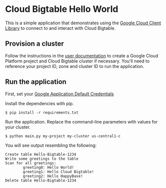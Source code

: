 # Cloud Bigtable Hello World

This is a simple application that demonstrates using the [Google Cloud Client
Library][gcloud-python] to connect to and interact with Cloud Bigtable.

[gcloud-python]: https://github.com/GoogleCloudPlatform/gcloud-python


## Provision a cluster

Follow the instructions in the [user documentation](https://cloud.google.com/bigtable/docs/creating-cluster)
to create a Google Cloud Platform project and Cloud Bigtable cluster if necessary.
You'll need to reference your project ID, zone and cluster ID to run the application.


## Run the application

First, set your [Google Application Default Credentials](https://developers.google.com/identity/protocols/application-default-credentials)

Install the dependencies with pip.

```
$ pip install -r requirements.txt
```

Run the application. Replace the command-line parameters with values for your cluster.

```
$ python main.py my-project my-cluster us-central1-c
```

You will see output resembling the following:

```
Create table Hello-Bigtable-1234
Write some greetings to the table
Scan for all greetings:
        greeting0: Hello World!
        greeting1: Hello Cloud Bigtable!
        greeting2: Hello HappyBase!
Delete table Hello-Bigtable-1234
```
